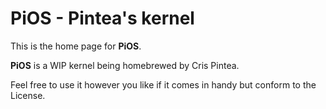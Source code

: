 # __PiOS__ - Pintea's kernel
This is the home page for __PiOS__.

__PiOS__ is a WIP kernel being homebrewed by Cris Pintea.

Feel free to use it however you like if it comes in handy but conform to the License.

